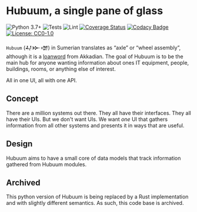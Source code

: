 # Hubuum, a single pane of glass

![Python 3.7+](https://img.shields.io/badge/python-3.7+-blue.svg)
![Tests](https://github.com/terjekv/hubuum/actions/workflows/tox.yml/badge.svg)
![Lint](https://github.com/terjekv/hubuum/actions/workflows/lint.yml/badge.svg)
[![Coverage Status](https://coveralls.io/repos/github/terjekv/hubuum/badge.svg?branch=main)](https://coveralls.io/github/terjekv/hubuum?branch=main)
[![Codacy Badge](https://app.codacy.com/project/badge/Grade/523425f94c274abe8d6d5528c51acab6)](https://app.codacy.com/gh/hubuum/hubuum/dashboard?utm_source=gh&utm_medium=referral&utm_content=&utm_campaign=Badge_grade)
[![License: CC0-1.0](https://img.shields.io/badge/License-CC0_1.0-lightgrey.svg)](http://creativecommons.org/publicdomain/zero/1.0/)

`Hubuum` (𒄷𒁍𒌝) in Sumerian translates as “axle” or “wheel assembly”,
although it is a
[loanword](https://sumerianlanguage.tumblr.com/post/681905416832172032/how-do-you-say-wheel-in-sumerian)
from Akkadian. The goal of Hubuum is to be the main hub for anyone wanting
information about ones IT equipment, people, buildings, rooms, or anything
else of interest.

All in one UI, all with one API.

## Concept

There are a million systems out there. They all have their interfaces. They all
have their UIs. But we don't want UIs. We want *one* UI that gathers information
from all other systems and presents it in ways that are useful.

## Design

Hubuum aims to have a small core of data models that track information gathered
from Hubuum modules.

## Archived

This python version of Hubuum is being replaced by a Rust implementation and with slightly
different semantics. As such, this code base is archived.
